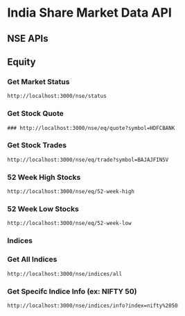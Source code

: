 # India Share Market Data API

## NSE APIs

## Equity

### Get Market Status

```curl
http://localhost:3000/nse/status
```

### Get Stock Quote

```curl
### http://localhost:3000/nse/eq/quote?symbol=HDFCBANK
```

### Get Stock Trades

```curl
http://localhost:3000/nse/eq/trade?symbol=BAJAJFINSV
```

### 52 Week High Stocks

```curl
http://localhost:3000/nse/eq/52-week-high
```

### 52 Week Low Stocks

```curl
http://localhost:3000/nse/eq/52-week-low
```

### Indices

### Get All Indices

```curl
http://localhost:3000/nse/indices/all
```

### Get Specifc Indice Info (ex: NIFTY 50)

```curl
http://localhost:3000/nse/indices/info?index=nifty%2050
```
